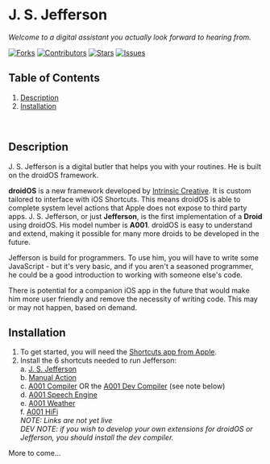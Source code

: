 # J. S. Jefferson
*Welcome to a digital assistant you actually look forward to hearing from.*

[![Forks](https://img.shields.io/github/forks/rocketbro/J.-S.-Jefferson)](https://github.com/rocketbro/J.-S.-Jefferson/network/members) [![Contributors](https://img.shields.io/github/contributors/rocketbro/J.-S.-Jefferson)](https://github.com/rocketbro/J.-S.-Jefferson/graphs/contributors) [![Stars](https://img.shields.io/github/stars/rocketbro/J.-S.-Jefferson)](https://github.com/rocketbro/J.-S.-Jefferson/stargazers) [![Issues](https://img.shields.io/github/issues/rocketbro/J.-S.-Jefferson)](https://github.com/rocketbro/J.-S.-Jefferson/issues)
<br>
## Table of Contents
1. [Description](#description)
2. [Installation](#installation)
<br>

## Description
J. S. Jefferson is a digital butler that helps you with your routines. He is built on the droidOS framework.

**droidOS** is a new framework developed by [Intrinsic Creative](). It is custom tailored to interface with iOS Shortcuts. 
This means droidOS is able to complete system level actions that Apple does not expose to third party apps.
J. S. Jefferson, or just **Jefferson**, is the first implementation of a **Droid** using droidOS. His model number is **A001**.
droidOS is easy to understand and extend, making it possible for many more droids to be developed in the future.

Jefferson is build for programmers. To use him, you will have to write some JavaScript - but it's very basic, 
and if you aren't a seasoned programmer, he could be a good introduction to working with someone else's code.

There is potential for a companion iOS app in the future that would make him more user friendly and remove
the necessity of writing code. This may or may not happen, based on demand.

## Installation

1. To get started, you will need the [Shortcuts app from Apple](https://apps.apple.com/us/app/shortcuts/id915249334).
2. Install the 6 shortcuts needed to run Jefferson:
   <br>a. [J. S. Jefferson]()
   <br>b. [Manual Action]()
   <br>c. [A001 Compiler]() OR the [A001 Dev Compiler]() (see note below)
   <br>d. [A001 Speech Engine]()
   <br>e. [A001 Weather]()
   <br>f. [A001 HiFi]()
   <br>*NOTE: Links are not yet live*
   <br>*DEV NOTE: if you wish to develop your own extensions for droidOS or Jefferson, you should install the dev compiler.*

More to come...
